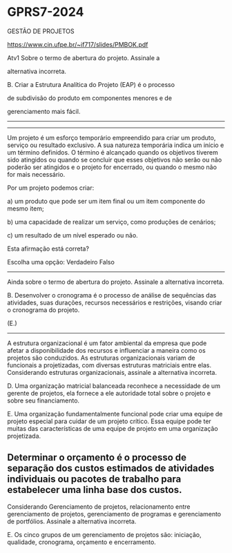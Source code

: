 # GPRS7-2024
GESTÃO DE PROJETOS

https://www.cin.ufpe.br/~if717/slides/PMBOK.pdf

Atv1 
Sobre o termo de abertura do projeto. Assinale a 

alternativa incorreta.


B.
Criar a Estrutura Analítica do Projeto (EAP) é o processo 

de subdivisão do produto em componentes menores e de 

gerenciamento mais fácil.



-----------------------------------------------------------

--------------------------------------------

Um projeto é um esforço temporário empreendido para criar um produto, serviço ou resultado exclusivo. A sua natureza temporária indica um início e um término definidos. O término é alcançado quando os objetivos tiverem sido atingidos ou quando se concluir que esses objetivos não serão ou não poderão ser atingidos e o projeto for encerrado, ou quando o mesmo não for mais necessário.

Por um projeto podemos criar:

a) um produto que pode ser um item final ou um item componente do mesmo item;

b) uma capacidade de realizar um serviço, como produções de cenários;

c) um resultado de um nível esperado ou não.

Esta afirmação está correta?


Escolha uma opção:
Verdadeiro
Falso

-------------------------------------------------------------

Ainda sobre o termo de abertura do projeto. Assinale a alternativa incorreta.


B.
Desenvolver o cronograma é o processo de análise de sequências das atividades, suas durações, recursos necessários e restrições, visando criar o cronograma do projeto.

(E.)

------------------------------------------
A estrutura organizacional é um fator ambiental da empresa que pode afetar a disponibilidade dos recursos e influenciar a maneira como os projetos são conduzidos. As estruturas organizacionais variam de funcionais a projetizadas, com diversas estruturas matriciais entre elas. Considerando estruturas organizacionais, assinale a alternativa incorreta.


D.
Uma organização matricial balanceada reconhece a necessidade de um gerente de projetos, ela fornece a ele autoridade total sobre o projeto e sobre seu financiamento.



E.
Uma organização fundamentalmente funcional pode criar uma equipe de projeto especial para cuidar de um projeto crítico. Essa equipe pode ter muitas das características de uma equipe de projeto em uma organização projetizada.


Determinar o orçamento é o processo de separação dos custos estimados de atividades individuais ou pacotes de trabalho para estabelecer uma linha base dos custos.
-------------------------------------------------------------

Considerando Gerenciamento de projetos, relacionamento entre gerenciamento de projetos, gerenciamento de programas e gerenciamento de portfólios. Assinale a alternativa incorreta.


E.
Os cinco grupos de um gerenciamento de projetos são: iniciação, qualidade, cronograma, orçamento e encerramento.

